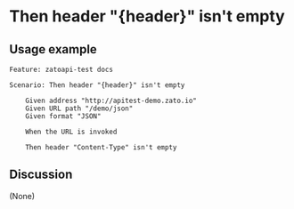 
Then header "{header}" isn't empty
=============================================================================================================

Usage example
-------------

```
Feature: zatoapi-test docs

Scenario: Then header "{header}" isn't empty

    Given address "http://apitest-demo.zato.io"
    Given URL path "/demo/json"
    Given format "JSON"

    When the URL is invoked

    Then header "Content-Type" isn't empty
```

Discussion
----------

(None)